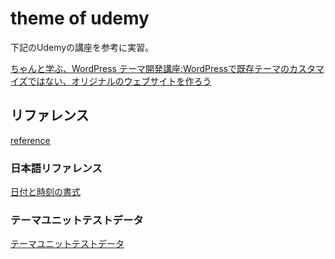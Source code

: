 # theme of udemy

下記のUdemyの講座を参考に実習。

[ちゃんと学ぶ、WordPress テーマ開発講座:WordPressで既存テーマのカスタマイズではない、オリジナルのウェブサイトを作ろう](https://www.udemy.com/course/wordpress_master/)

## リファレンス
[reference](https://developer.wordpress.org/reference/)
### 日本語リファレンス
[日付と時刻の書式](https://ja.wordpress.org/support/article/formatting-date-and-time/)
### テーマユニットテストデータ
[テーマユニットテストデータ](https://github.com/jawordpressorg/theme-test-data-ja)
